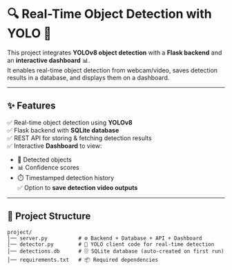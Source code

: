 # 🔍 Real-Time Object Detection with YOLO 🚀  
This project integrates **YOLOv8 object detection** with a **Flask backend** and an **interactive dashboard** 📊.  
It enables real-time object detection from webcam/video, saves detection results in a database, and displays them on a dashboard.  

---

## ✨ Features
✅ Real-time object detection using **YOLOv8**  
✅ Flask backend with **SQLite database**  
✅ REST API for storing & fetching detection results  
✅ Interactive **Dashboard** to view:  
   - 📌 Detected objects  
   - 📊 Confidence scores  
   - ⏱️ Timestamped detection history  
✅ Option to **save detection video outputs**  

---

## 📂 Project Structure

```plaintext
project/
│── server.py          # ⚙️ Backend + Database + API + Dashboard
│── detector.py        # 🎥 YOLO client code for real-time detection
│── detections.db      # 🗄️ SQLite database (auto-created on first run)
│── requirements.txt   # 📦 Required dependencies
